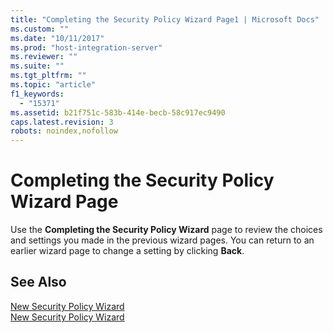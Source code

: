 ```yaml
---
title: "Completing the Security Policy Wizard Page1 | Microsoft Docs"
ms.custom: ""
ms.date: "10/11/2017"
ms.prod: "host-integration-server"
ms.reviewer: ""
ms.suite: ""
ms.tgt_pltfrm: ""
ms.topic: "article"
f1_keywords: 
  - "15371"
ms.assetid: b21f751c-583b-414e-becb-58c917ec9490
caps.latest.revision: 3
robots: noindex,nofollow
---
```

# Completing the Security Policy Wizard Page
Use the **Completing the Security Policy Wizard** page to review the choices and settings you made in the previous wizard pages. You can return to an earlier wizard page to change a setting by clicking **Back**.  
  
## See Also  
 [New Security Policy Wizard](../core/new-security-policy-wizard.md)   
 [New Security Policy Wizard](../core/new-security-policy-wizard.md)